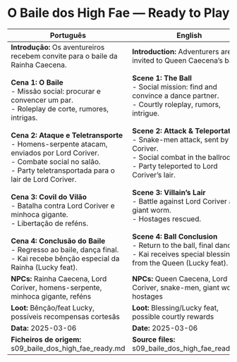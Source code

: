 # O Baile dos High Fae — Ready to Play

| Português                                                                                                                                                                                                                                                                                                                                                                                                                                                                                                                                                                                                                                                | English                                                                                                                                                                                                                                                                                                                                                                                                                                                                                                                                                                                                                             |
| -------------------------------------------------------------------------------------------------------------------------------------------------------------------------------------------------------------------------------------------------------------------------------------------------------------------------------------------------------------------------------------------------------------------------------------------------------------------------------------------------------------------------------------------------------------------------------------------------------------------------------------------------------- | ----------------------------------------------------------------------------------------------------------------------------------------------------------------------------------------------------------------------------------------------------------------------------------------------------------------------------------------------------------------------------------------------------------------------------------------------------------------------------------------------------------------------------------------------------------------------------------------------------------------------------------- |
| **Introdução:** Os aventureiros recebem convite para o baile da Rainha Caecena.<br><br>**Cena 1: O Baile**<br>- Missão social: procurar e convencer um par.<br>- Roleplay de corte, rumores, intrigas.<br><br>**Cena 2: Ataque e Teletransporte**<br>- Homens-serpente atacam, enviados por Lord Coriver.<br>- Combate social no salão.<br>- Party teletransportada para o lair de Lord Coriver.<br><br>**Cena 3: Covil do Vilão**<br>- Batalha contra Lord Coriver e minhoca gigante.<br>- Libertação de reféns.<br><br>**Cena 4: Conclusão do Baile**<br>- Regresso ao baile, dança final.<br>- Kai recebe bênção especial da Rainha (Lucky feat).<br> | **Introduction:** Adventurers are invited to Queen Caecena’s ball.<br><br>**Scene 1: The Ball**<br>- Social mission: find and convince a dance partner.<br>- Courtly roleplay, rumors, intrigue.<br><br>**Scene 2: Attack & Teleportation**<br>- Snake-men attack, sent by Lord Coriver.<br>- Social combat in the ballroom.<br>- Party teleported to Lord Coriver’s lair.<br><br>**Scene 3: Villain’s Lair**<br>- Battle against Lord Coriver and giant worm.<br>- Hostages rescued.<br><br>**Scene 4: Ball Conclusion**<br>- Return to the ball, final dance.<br>- Kai receives special blessing from the Queen (Lucky feat).<br> |
| **NPCs:** Rainha Caecena, Lord Coriver, homens-serpente, minhoca gigante, reféns                                                                                                                                                                                                                                                                                                                                                                                                                                                                                                                                                                         | **NPCs:** Queen Caecena, Lord Coriver, snake-men, giant worm, hostages                                                                                                                                                                                                                                                                                                                                                                                                                                                                                                                                                              |
| **Loot:** Bênção/feat Lucky, possíveis recompensas cortesãs                                                                                                                                                                                                                                                                                                                                                                                                                                                                                                                                                                                              | **Loot:** Blessing/Lucky feat, possible courtly rewards                                                                                                                                                                                                                                                                                                                                                                                                                                                                                                                                                                             |
| **Data:** 2025-03-06                                                                                                                                                                                                                                                                                                                                                                                                                                                                                                                                                                                                                                     | **Date:** 2025-03-06                                                                                                                                                                                                                                                                                                                                                                                                                                                                                                                                                                                                                |
| **Ficheiros de origem:** s09_baile_dos_high_fae_ready.md                                                                                                                                                                                                                                                                                                                                                                                                                                                                                                                                                                                                 | **Source files:** s09_baile_dos_high_fae_ready.md                                                                                                                                                                                                                                                                                                                                                                                                                                                                                                                                                                                   |
